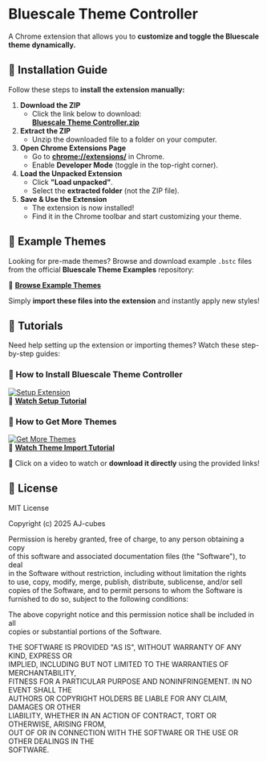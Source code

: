 # Bluescale Theme Controller  

A Chrome extension that allows you to **customize and toggle the Bluescale theme dynamically.**  

## 🚀 Installation Guide  

Follow these steps to **install the extension manually:**  

1. **Download the ZIP**  
   - Click the link below to download:  
     **[Bluescale Theme Controller.zip](https://github.com/AJ-cubes/Bluescale-Theme-Controller/blob/main/Bluescale%20Theme%20Controller.zip?raw=true)**  
2. **Extract the ZIP**  
   - Unzip the downloaded file to a folder on your computer.  
3. **Open Chrome Extensions Page**  
   - Go to **[chrome://extensions/](chrome://extensions/)** in Chrome.  
   - Enable **Developer Mode** (toggle in the top-right corner).  
4. **Load the Unpacked Extension**  
   - Click **"Load unpacked"**.  
   - Select the **extracted folder** (not the ZIP file).  
5. **Save & Use the Extension**  
   - The extension is now installed!  
   - Find it in the Chrome toolbar and start customizing your theme.  

## 🎨 Example Themes  

Looking for pre-made themes? Browse and download example `.bstc` files from the official **Bluescale Theme Examples** repository:  

🔗 **[Browse Example Themes](https://github.com/AJ-cubes/Bluescale-Theme-Controller/tree/main/examples)**  

Simply **import these files into the extension** and instantly apply new styles!  

## 🎥 Tutorials  

Need help setting up the extension or importing themes? Watch these step-by-step guides:  

### **🔹 How to Install Bluescale Theme Controller**  
[![Setup Extension](https://img.youtube.com/vi/SETUP_EXTENSION_THUMBNAIL_ID/maxresdefault.jpg)](https://github.com/AJ-cubes/Bluescale-Theme-Controller/blob/main/tutorials/Setup_Extension.mp4)  
🔗 **[Watch Setup Tutorial](https://github.com/AJ-cubes/Bluescale-Theme-Controller/blob/main/tutorials/Setup_Extension.mp4)**  

### **🔹 How to Get More Themes**  
[![Get More Themes](https://img.youtube.com/vi/GET_MORE_THEMES_THUMBNAIL_ID/maxresdefault.jpg)](https://github.com/AJ-cubes/Bluescale-Theme-Controller/blob/main/tutorials/Get_More_Themes.mp4)  
🔗 **[Watch Theme Import Tutorial](https://github.com/AJ-cubes/Bluescale-Theme-Controller/blob/main/tutorials/Get_More_Themes.mp4)**  

📌 Click on a video to watch or **download it directly** using the provided links!

## 📝 License  

MIT License  

Copyright (c) 2025 AJ-cubes  

Permission is hereby granted, free of charge, to any person obtaining a copy  
of this software and associated documentation files (the "Software"), to deal  
in the Software without restriction, including without limitation the rights  
to use, copy, modify, merge, publish, distribute, sublicense, and/or sell  
copies of the Software, and to permit persons to whom the Software is  
furnished to do so, subject to the following conditions:  

The above copyright notice and this permission notice shall be included in all  
copies or substantial portions of the Software.  

THE SOFTWARE IS PROVIDED "AS IS", WITHOUT WARRANTY OF ANY KIND, EXPRESS OR  
IMPLIED, INCLUDING BUT NOT LIMITED TO THE WARRANTIES OF MERCHANTABILITY,  
FITNESS FOR A PARTICULAR PURPOSE AND NONINFRINGEMENT. IN NO EVENT SHALL THE  
AUTHORS OR COPYRIGHT HOLDERS BE LIABLE FOR ANY CLAIM, DAMAGES OR OTHER  
LIABILITY, WHETHER IN AN ACTION OF CONTRACT, TORT OR OTHERWISE, ARISING FROM,  
OUT OF OR IN CONNECTION WITH THE SOFTWARE OR THE USE OR OTHER DEALINGS IN THE  
SOFTWARE.  
